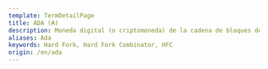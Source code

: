 ```yaml
---
template: TermDetailPage
title: ADA (₳)
description: Moneda digital (o criptomoneda) de la cadena de bloques de Cardano. 1 ADA = 1 millón de Lovelaces. Ada y Lovelace deben su nombre a la matemática [Ada Lovelace](https://es.wikipedia.org/wiki/Ada_Lovelace).
aliases: Ada
keywords: Hard Fork, Hard Fork Combinator, HFC
origin: /en/ada
---
```


